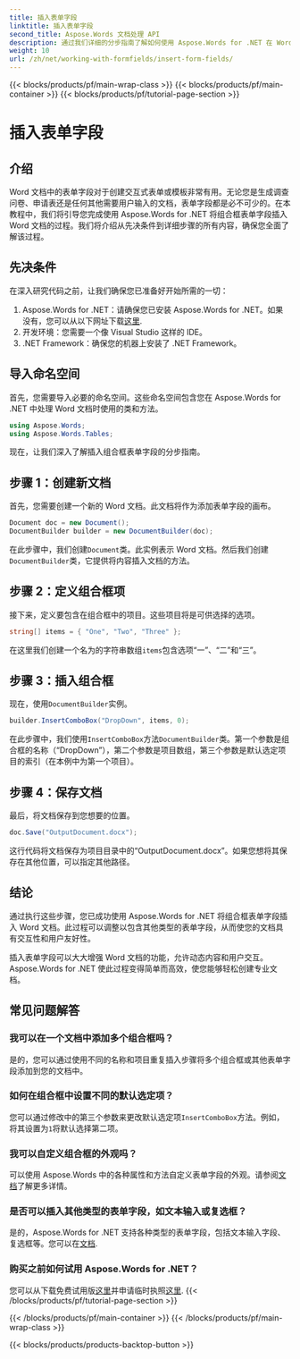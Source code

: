 ```yaml
---
title: 插入表单字段
linktitle: 插入表单字段
second_title: Aspose.Words 文档处理 API
description: 通过我们详细的分步指南了解如何使用 Aspose.Words for .NET 在 Word 文档中插入组合框表单字段。
weight: 10
url: /zh/net/working-with-formfields/insert-form-fields/
---
```


{{< blocks/products/pf/main-wrap-class >}}
{{< blocks/products/pf/main-container >}}
{{< blocks/products/pf/tutorial-page-section >}}

# 插入表单字段

## 介绍

Word 文档中的表单字段对于创建交互式表单或模板非常有用。无论您是生成调查问卷、申请表还是任何其他需要用户输入的文档，表单字段都是必不可少的。在本教程中，我们将引导您完成使用 Aspose.Words for .NET 将组合框表单字段插入 Word 文档的过程。我们将介绍从先决条件到详细步骤的所有内容，确保您全面了解该过程。

## 先决条件

在深入研究代码之前，让我们确保您已准备好开始所需的一切：

1.  Aspose.Words for .NET：请确保您已安装 Aspose.Words for .NET。如果没有，您可以从以下网址下载[这里](https://releases.aspose.com/words/net/).
2. 开发环境：您需要一个像 Visual Studio 这样的 IDE。
3. .NET Framework：确保您的机器上安装了 .NET Framework。

## 导入命名空间

首先，您需要导入必要的命名空间。这些命名空间包含您在 Aspose.Words for .NET 中处理 Word 文档时使用的类和方法。

```csharp
using Aspose.Words;
using Aspose.Words.Tables;
```

现在，让我们深入了解插入组合框表单字段的分步指南。

## 步骤 1：创建新文档

首先，您需要创建一个新的 Word 文档。此文档将作为添加表单字段的画布。


```csharp
Document doc = new Document();
DocumentBuilder builder = new DocumentBuilder(doc);
```

在此步骤中，我们创建`Document`类。此实例表示 Word 文档。然后我们创建`DocumentBuilder`类，它提供将内容插入文档的方法。

## 步骤 2：定义组合框项

接下来，定义要包含在组合框中的项目。这些项目将是可供选择的选项。

```csharp
string[] items = { "One", "Two", "Three" };
```

在这里我们创建一个名为的字符串数组`items`包含选项“一”、“二”和“三”。

## 步骤 3：插入组合框

现在，使用`DocumentBuilder`实例。

```csharp
builder.InsertComboBox("DropDown", items, 0);
```

在此步骤中，我们使用`InsertComboBox`方法`DocumentBuilder`类。第一个参数是组合框的名称（“DropDown”），第二个参数是项目数组，第三个参数是默认选定项目的索引（在本例中为第一个项目）。

## 步骤 4：保存文档

最后，将文档保存到您想要的位置。

```csharp
doc.Save("OutputDocument.docx");
```

这行代码将文档保存为项目目录中的“OutputDocument.docx”。如果您想将其保存在其他位置，可以指定其他路径。

## 结论

通过执行这些步骤，您已成功使用 Aspose.Words for .NET 将组合框表单字段插入 Word 文档。此过程可以调整以包含其他类型的表单字段，从而使您的文档具有交互性和用户友好性。

插入表单字段可以大大增强 Word 文档的功能，允许动态内容和用户交互。Aspose.Words for .NET 使此过程变得简单而高效，使您能够轻松创建专业文档。

## 常见问题解答

### 我可以在一个文档中添加多个组合框吗？

是的，您可以通过使用不同的名称和项目重复插入步骤将多个组合框或其他表单字段添加到您的文档中。

### 如何在组合框中设置不同的默认选定项？

您可以通过修改中的第三个参数来更改默认选定项`InsertComboBox`方法。例如，将其设置为`1`将默认选择第二项。

### 我可以自定义组合框的外观吗？

可以使用 Aspose.Words 中的各种属性和方法自定义表单字段的外观。请参阅[文档](https://reference.aspose.com/words/net/)了解更多详情。

### 是否可以插入其他类型的表单字段，如文本输入或复选框？

是的，Aspose.Words for .NET 支持各种类型的表单字段，包括文本输入字段、复选框等。您可以在[文档](https://reference.aspose.com/words/net/).

### 购买之前如何试用 Aspose.Words for .NET？

您可以从下载免费试用版[这里](https://releases.aspose.com/)并申请临时执照[这里](https://purchase.aspose.com/temporary-license/).
{{< /blocks/products/pf/tutorial-page-section >}}

{{< /blocks/products/pf/main-container >}}
{{< /blocks/products/pf/main-wrap-class >}}

{{< blocks/products/products-backtop-button >}}
